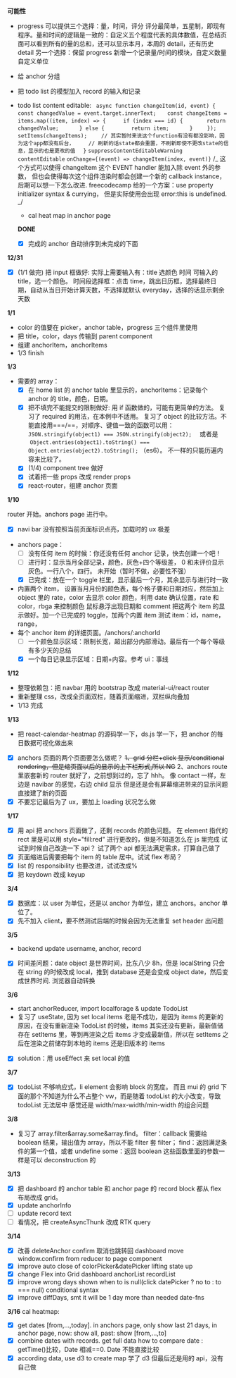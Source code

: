 **可能性**

- progress 可以提供三个选择：量，时间，评分
  评分最简单，五星制，即现有程序。量和时间的逻辑是一致的：自定义五个程度代表的具体数值，在总结页面可以看到所有的量的总和，还可以显示本月，本周的 detail，还有历史 detail
  另一个选择：保留 progress 新增一个记录量/时间的模块，自定义数量 自定义单位
- 给 anchor 分组
- 把 todo list 的模型加入 record 的输入和记录
- todo list content editable:
  ` async function changeItem(id, event) {`
  `    const changedValue = event.target.innerText;`
  `   const changeItems = items.map((item, index) => {`
  `     if (index === id) {`
  `       return changedValue;`
  `      } else {`
  `        return item;`
  `      }`
  `    });`
  `    setItems(changeItems);`
  `    // 其实暂时来说这个function有没有都没影响，因为这个app都没有后台，`
  `    // 刷新的话state都会重置，不刷新即使不更改state的信息，显示的也是更改的值`
  `  }`
  `suppressContentEditableWarning`
  `contentEditable`
  `onChange={(event) => changeItem(index, event)}`
  /_ 这个方式可以使得 changeItem 这个 EVENT handler 能加入除 event 外的参数，
  但也会使得每次这个组件渲染时都会创建一个新的 callback instance，
  后期可以想一下怎么改进. freecodecamp 给的一个方案：use property
  initializer syntax & currying， 但是实际使用会出现 error:this is
  undefined. _/

  - cal heat map in anchor page

  **DONE**

  - [x] 完成的 anchor 自动排序到未完成的下面

**12/31**

- [x] (1/1 做完) 把 input 框做好:
      实际上需要输入有：title 选颜色 时间
      可输入的 title，选一个颜色。
      时间段选择框：点击 time，跳出日历框，选择最终日期，自动从当日开始计算天数，不选择就默认 everyday，选择的话显示剩余天数

**1/1**

- color 的值要在 picker，anchor table，progress 三个组件里使用
- 把 title，color，days 传输到 parent component
- 组建 anchorItem，anchorItems
- 1/3 finish

**1/3**

- 需要的 array：
  - [x] 在 home list 的 anchor table 里显示的，anchorItems：记录每个 anchor 的 title，颜色，日期。
  - [x] 把不填完不能提交的限制做好:
        用 if 函数做的，可能有更简单的方法。
        复习了 required 的用法，在本例中不适用。
        复习了 object 的比较方法。不能直接用===/==，对顺序、键值一致的函数可以用：
        `JSON.stringify(object1) === JSON.stringify(object2);  `
        或者是  `Object.entries(object1).toString() === Object.entries(object2).toString();` （es6）。
        不一样的只能历遍内容来比较了。
  - [x] (1/4) component tree 做好
  - [x] 试着把一些 props 改成 render props
  - [x] react-router，组建 anchor 页面

**1/10**

router 开始。anchors page 进行中。

- [x] navi bar 没有按照当前页面标识点亮，加载时的 ux 极差
- anchors page：
  - [ ] 没有任何 item 的时候：你还没有任何 anchor 记录，快去创建一个吧！
  - [ ] 进行时：显示当月全部记录，颜色，灰色+四个等级差， 0 和未评价显示灰色。一行八个，四行。
        未开始（暂时不做，必要性不强）
  - [x] 已完成：放在一个 toggle 栏里，显示最后一个月，其余显示与进行时一致
- 内置两个 item，
  设置当月月份的颜色表，每个格子要和日期对应，然后加上 object 里的 rate，color 去显示 color
  颜色，利用 date 确认位置，rate 和 color，rbga 来控制颜色
  鼠标悬浮出现日期和 comment
  把这两个 item 的显示做好。加一个已完成的 toggle，加两个内置 item 测试
  item：id，name，range，
- 每个 anchor item 的详细页面。/anchors/:anchorId
  - [ ] 一个颜色显示区域：限制长宽，超出部分内部滑动。最后有一个每个等级有多少天的总结
  - [x] 一个每日记录显示区域：日期+内容。参考 ui：事线

**1/12**

- 整理依赖包：把 navbar 用的 bootstrap 改成 material-ui/react router
- 重新整理 css，改成全页面双栏，随着页面缩进，双栏纵向叠加
- 1/13 完成

**1/13**

- 把 react-calendar-heatmap 的源码学一下，ds.js 学一下，把 anchor 的每日数据可视化做出来
- [x] anchors 页面的两个页面要怎么做呢？
      ~~1、grid 分栏+click 显示/conditional rendering，但是缩页面以后的显示的上下栏形式,所以 NG~~
      2、anchors route 里嵌套新的 router 就好了，之前想到过的，忘了 hhh。
      像 contact 一样，左边是 navibar 的感觉，右边 child 显示
      但是还是会有屏幕缩进带来的显示问题
      直接建了新的页面
- [x] 不要忘记最后为了 ux，要加上 loading 状况怎么做

**1/17**

- [x] 用 api 把 anchors 页面做了，还剩 records 的颜色问题。
      在 element 指代的 rect 里是可以用 style="fill:red" 进行更改的，但是不知道怎么在 js 里完成
      试试到时候自己改造一下 api？
      试了两个 api 都无法满足需求，打算自己做了
- [x] 页面缩进后需要把每个 item 的 table 居中。试试 flex 布局？
- [x] list 的 responsibility 也要改进，试试改成%
- [x] 把 keydown 改成 keyup

**3/4**

- [x] 数据库：以 user 为单位，还是以 anchor 为单位，建立 anchors。anchor 单位了。
- [x] 先不加入 client，要不然测试后端的时候会因为无法重复 set header 出问题

**3/5**

- backend update username, anchor, record
- [x] 时间差问题：date object 是世界时间，比东八少 8h，但是 localString 只会在 string 的时候改成 local，推到 database 还是会变成 object date，然后变成世界时间.
      浏览器自动转换

**3/6**

- start anchorReducer, import localforage & update TodoList
- 复习了 useState, 因为 set local items 老是不成功，是因为 items 的更新的原因，在没有重新渲染 TodoList 的时候，items 其实还没有更新，最新值储存在 setItems 里，等到再渲染之后 items 才变成最新值，所以在 setItems 之后在渲染之前储存到本地的 items 还是旧版本的 items
- [x] solution：用 useEffect 来 set local 的值

**3/7**

- [x] todoList 不够响应式，li element 会影响 block 的宽度。
      而且 mui 的 grid 下面的那个不知道为什么不占整个 vw，而是随着 todoList 的大小改变，导致 todoList 无法居中
      感觉还是 width/max-width/min-width 的组合问题

**3/8**

- 复习了 array.filter&array.some&array.find。
  filter：callback 需要给 boolean 结果，输出值为 array，所以不能 filter 套 filter；
  find：返回满足条件的第一个值，或者 undefine
  some：返回 boolean
  这些函数里面的参数一样是可以 deconstruction 的

**3/13**

- [x] 把 dashboard 的 anchor table 和 anchor page 的 record block 都从 flex 布局改成 grid。
- [x] update anchorInfo
- [ ] update record text
- [ ] 看情况，把 createAsyncThunk 改成 RTK query

**3/14**

- [x] 改善 deleteAnchor confirm 取消也跳转回 dashboard
      move window.confirm from reducer to page component
- [x] improve auto close of colorPicker&datePicker
      lifting state up
- [x] change Flex into Grid
      dashboard anchorList recordList
- [x] improve wrong days shown when to is null(click datePicker ? no to : to === null)
      conditional syntax
- [x] improve diffDays, smt it will be 1 day more than needed
      date-fns

**3/16**
cal heatmap:

- [x] get dates [from,...,today].
      in anchors page, only show last 21 days,
      in anchor page, now: show all, past: show [from,...,to]
- [x] combine dates with records. get full data
      how to compare date : getTime()比较，Date 相减==0. Date 不能直接比较
- [x] according data, use d3 to create map
      学了 d3 但最后还是用的 api，没有自己做
